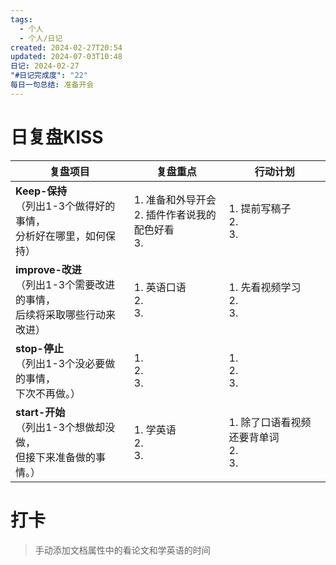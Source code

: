 ```yaml
---
tags:
  - 个人
  - 个人/日记
created: 2024-02-27T20:54
updated: 2024-07-03T10:48
日记: 2024-02-27
"#日记完成度": "22"
每日一句总结: 准备开会
---
```



# 日复盘KISS
| **复盘项目**                                                 | **复盘重点**                                | **行动计划**                          |
| ---------------------------------------------------- | ----------------------------------- | ----------------------------- |
| **Keep-保持**<br>（列出1-3个做得好的事情，<br>   分析好在哪里，如何保持）     | 1.  准备和外导开会<br>2. 插件作者说我的配色好看<br>3. | 1.  提前写稿子<br>2. <br>3.        |
| **improve-改进**<br>（列出1-3个需要改进的事情，<br>  后续将采取哪些行动来改进） | 1.  英语口语<br>2. <br>3.               | 1.  先看视频学习<br>2. <br>3.       |
| **stop-停止**<br>（列出1-3个没必要做的事情，<br>下次不再做。）            | 1.  <br>2. <br>3.                   | 1.  <br>2. <br>3.             |
| **start-开始**<br>（列出1-3个想做却没做，<br>但接下来准备做的事情。）        | 1.  学英语<br>2. <br>3.                | 1.  除了口语看视频还要背单词<br>2. <br>3. |




# 打卡
> 手动添加文档属性中的看论文和学英语的时间

